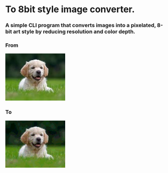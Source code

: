 # To 8bit style image converter.

### A simple CLI program that converts images into a pixelated, 8-bit art style by reducing resolution and color depth.


### From
![Dog](./assets/dog.jpg "Not pixelated dog image from internet")

### To
![Pixelated Dog](./assets/8bit_dog.jpg "Pixelated dog image")

